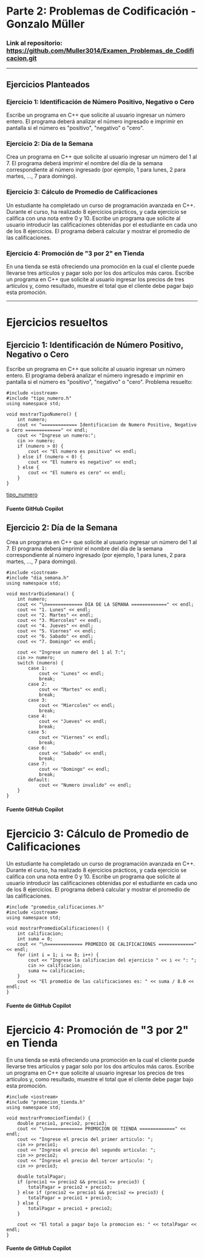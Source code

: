 # Parte 2: Problemas de Codificación - Gonzalo Müller

### Link al repositorio: https://github.com/Muller3014/Examen_Problemas_de_Codificacion.git

-----------------------------------

## Ejercicios Planteados

### Ejercicio 1: Identificación de Número Positivo, Negativo o Cero
Escribe un programa en C++ que solicite al usuario ingresar un número entero. El programa deberá analizar el número ingresado e imprimir en pantalla si el número es "positivo", "negativo" o "cero". 

### Ejercicio 2: Día de la Semana
Crea un programa en C++ que solicite al usuario ingresar un número del 1 al 7. El programa deberá imprimir el nombre del día de la semana correspondiente al número ingresado (por ejemplo, 1 para lunes, 2 para martes, ..., 7 para domingo). 

### Ejercicio 3: Cálculo de Promedio de Calificaciones
Un estudiante ha completado un curso de programación avanzada en C++. Durante el curso, ha realizado 8 ejercicios prácticos, y cada ejercicio se califica con una nota entre 0 y 10. Escribe un programa que solicite al usuario introducir las calificaciones obtenidas por el estudiante en cada uno de los 8 ejercicios. El programa deberá calcular y mostrar el promedio de las calificaciones. 

### Ejercicio 4: Promoción de "3 por 2" en Tienda
En una tienda se está ofreciendo una promoción en la cual el cliente puede llevarse tres artículos y pagar solo por los dos artículos más caros. Escribe un programa en C++ que solicite al usuario ingresar los precios de tres artículos y, como resultado, muestre el total que el cliente debe pagar bajo esta promoción.

-----------------------------------

# Ejercicios resueltos

## Ejercicio 1: Identificación de Número Positivo, Negativo o Cero
Escribe un programa en C++ que solicite al usuario ingresar un número entero. 
El programa deberá analizar el número ingresado e imprimir en pantalla si el número es "positivo", "negativo" o "cero".
Problema resuelto: 
```
#include <iostream>
#include "tipo_numero.h"
using namespace std;

void mostrarTipoNumero() {
    int numero;
    cout << "============= Identificacion de Numero Positivo, Negativo o Cero =============" << endl;
    cout << "Ingrese un numero:";
    cin >> numero;
    if (numero > 0) {
        cout << "El numero es positivo" << endl;
    } else if (numero < 0) {
        cout << "El numero es negativo" << endl;
    } else {
        cout << "El numero es cero" << endl;
    }
}
```
[tipo_numero](ruta/al/archivo)

#### Fuente GitHub Copilot


## Ejercicio 2: Día de la Semana
Crea un programa en C++ que solicite al usuario ingresar un número del 1 al 7. El programa deberá imprimir el nombre del día de la semana correspondiente al número ingresado (por ejemplo, 1 para lunes, 2 para martes, ..., 7 para domingo). 
```
#include <iostream>
#include "dia_semana.h"
using namespace std;

void mostrarDiaSemana() {
    int numero;
    cout << "\n============= DIA DE LA SEMANA =============" << endl;
    cout << "1. Lunes" << endl;
    cout << "2. Martes" << endl;
    cout << "3. Miercoles" << endl;
    cout << "4. Jueves" << endl;
    cout << "5. Viernes" << endl;
    cout << "6. Sabado" << endl;
    cout << "7. Domingo" << endl;

    cout << "Ingrese un numero del 1 al 7:";
    cin >> numero;
    switch (numero) {
        case 1:
            cout << "Lunes" << endl;
            break;
        case 2:
            cout << "Martes" << endl;
            break;
        case 3:
            cout << "Miercoles" << endl;
            break;
        case 4:
            cout << "Jueves" << endl;
            break;
        case 5:
            cout << "Viernes" << endl;
            break;
        case 6:
            cout << "Sabado" << endl;
            break;
        case 7:
            cout << "Domingo" << endl;
            break;
        default:
            cout << "Numero invalido" << endl;
    }
}
```
#### Fuente GitHub Copilot

# Ejercicio 3: Cálculo de Promedio de Calificaciones
Un estudiante ha completado un curso de programación avanzada en C++. Durante el curso, ha realizado 8 ejercicios prácticos, y cada ejercicio se califica con una nota entre 0 y 10. Escribe un programa que solicite al usuario introducir las calificaciones obtenidas por el estudiante en cada uno de los 8 ejercicios. El programa deberá calcular y mostrar el promedio de las calificaciones. 
```
#include "promedio_calificaciones.h"
#include <iostream>
using namespace std;

void mostrarPromedioCalificaciones() {
    int calificacion;
    int suma = 0;
    cout << "\n============= PROMEDIO DE CALIFICACIONES =============" << endl;
    for (int i = 1; i <= 8; i++) {
        cout << "Ingrese la calificacion del ejercicio " << i << ": ";
        cin >> calificacion;
        suma += calificacion;
    }
    cout << "El promedio de las calificaciones es: " << suma / 8.0 << endl;
}
```
#### Fuente de GitHub Copilot

# Ejercicio 4: Promoción de "3 por 2" en Tienda
En una tienda se está ofreciendo una promoción en la cual el cliente puede llevarse tres artículos y pagar solo por los dos artículos más caros. Escribe un programa en C++ que solicite al usuario ingresar los precios de tres artículos y, como resultado, muestre el total que el cliente debe pagar bajo esta promoción.

```
#include <iostream>
#include "promocion_tienda.h"
using namespace std;

void mostrarPromocionTienda() {
    double precio1, precio2, precio3;
    cout << "\n============= PROMOCION DE TIENDA =============" << endl;
    cout << "Ingrese el precio del primer articulo: ";
    cin >> precio1;
    cout << "Ingrese el precio del segundo articulo: ";
    cin >> precio2;
    cout << "Ingrese el precio del tercer articulo: ";
    cin >> precio3;

    double totalPagar;
    if (precio1 <= precio2 && precio1 <= precio3) {
        totalPagar = precio2 + precio3;
    } else if (precio2 <= precio1 && precio2 <= precio3) {
        totalPagar = precio1 + precio3;
    } else {
        totalPagar = precio1 + precio2;
    }

    cout << "El total a pagar bajo la promocion es: " << totalPagar << endl;
}
```
#### Fuente de GitHub Copilot
